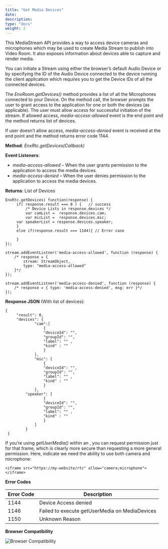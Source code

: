 ```yaml
---
title: "Get Media Devices"
date: 
description:
type: "docs"
weight: 2
---
```

This MediaStream API provides a way to access device cameras and microphones which may be used to create Media Stream to publish into Video Room. It also exposes information about devices able to capture and render media.

You can initiate a Stream using either the browser’s default Audio Device or by specifying the ID of the Audio Device connected to the device running the client application which requires you to get the Device IDs of all the connected devices. 

The *EnxRoom.getDevices()* method provides a list of all the Microphones connected to your Device. On the method call, the browser prompts the user to grant access to the application for one or both the devices (as applicable). The user must allow access for successful initiation of the stream. If allowed access, *media-access-allowed* event is the end point and the method returns list of devices.

If user doesn’t allow access, *media-access-denied* event is received at the end point and the method returns error code 1144.

**Method**: *EnxRtc.getDevices(Callback)*

**Event Listeners**:
- *media-access-allowed* – When the user grants permission to the application to access the media devices. 
- *media-access-denied* – When the user denies permission to the application to access the media devices. 

**Returns**: List of Devices
```
EnxRtc.getDevices( function(response) { 
     if( response.result === 0 ) {   // success                     
         /* Device Lists in response.devices */ 
         var camList =  response.devices.cam; 
         var micList =  response.devices.mic; 
	 var speakerList = response.devices.speaker;
     }
     else if(response.result === 1144){ // Error case  
       
     }
});

stream.addEventListner('media-access-allowed', function (response) {
	/* response = {
		stream: StreamObject,
		type: "media-access-allowed"
	}*/
});

stream.addEventListner('media-access-denied', function (response) {
	/* response = { type: 'media-access-denied', msg: err }*/
});
```
**Response JSON** (With list of devices):
```
{
     "result": 0,       
     "devices": { 
             "cam":[ 
                 { 
                 "deviceId": "", 
                 "groupId": "", 
                 "label": "" , 
                 "kind" : "" 
                 } 
             ], 
             "mic": [ 
                 { 
                 "deviceId": "", 
                 "groupId": "", 
                 "label": "" , 
                 "kind" : "" 
                 } 
             ],
	     "speaker": [ 
                 { 
                 "deviceId": "", 
                 "groupId": "", 
                 "label": "" , 
                 "kind" : "" 
                 } 
             ] 
         } 
 } 
 ```
 If you’re using *getUserMedia()* within an , you can request permission just for that frame, which is clearly more secure than requesting a more general permission. Here, indicate we need the ability to use both camera and microphone:

 ```
 <iframe src="https://my-website/rtc" allow="camera;microphone">
</iframe>
```
**Error Codes**

| Error Code     | Description |
| ----------- | ----------- |
| 1144      | Device Access denied       |
| 1146    | Failed to execute getUserMedia on MediaDevices       |
| 1150    | Unknown Reason       |

**Browser Compatibility**

![Browser Compatibility](./browser-compatibility.png)
